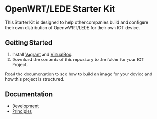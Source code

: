 # OpenWRT/LEDE Starter Kit

This Starter Kit is designed to help other companies build and configure their own distribution
of OpenwWRT/LEDE for their own IOT device.

## Getting Started

1. Install [Vagrant](vagrantup.com) and [VirtualBox](virtualbox.org). 
2. Download the contents of this repository to the folder for your IOT Project.

Read the documentation to see how to build an image for your device and how this
project is structured.

## Documentation

- [Development](docs/development.md)
- [Principles](docs/principles.md)